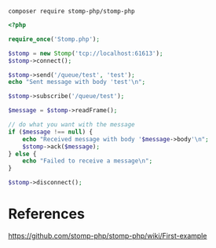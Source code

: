 

```
composer require stomp-php/stomp-php
```

```php
<?php

require_once('Stomp.php');

$stomp = new Stomp('tcp://localhost:61613');
$stomp->connect();

$stomp->send('/queue/test', 'test');
echo "Sent message with body 'test'\n";

$stomp->subscribe('/queue/test');

$message = $stomp->readFrame();

// do what you want with the message
if ($message !== null) {
    echo "Received message with body '$message->body'\n";
    $stomp->ack($message);
} else {
    echo "Failed to receive a message\n";
}

$stomp->disconnect();
```

# References

https://github.com/stomp-php/stomp-php/wiki/First-example
